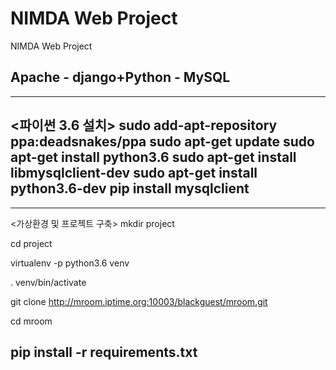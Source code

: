 # NIMDA Web Project
NIMDA Web Project

Apache - django+Python - MySQL
----------------------------------------------------
----------------------------------------------------
<파이썬 3.6 설치>
sudo add-apt-repository ppa:deadsnakes/ppa
sudo apt-get update
sudo apt-get install python3.6
sudo apt-get install libmysqlclient-dev 
sudo apt-get install python3.6-dev
pip install mysqlclient
----------------------------------------------------
----------------------------------------------------
<가상환경 및 프로젝트 구축>
mkdir project

cd project

virtualenv -p python3.6 venv

. venv/bin/activate

git clone http://mroom.iptime.org:10003/blackguest/mroom.git

cd mroom

pip install -r requirements.txt
----------------------------------------------------
